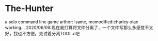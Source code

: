# The-Hunter
a solo command line game
arthor: lsamc,
momodified:charley-xiao
working...
2020/06/06:现在我打算将文件分离了，一个文件写那么多感觉不太好，找也不方便。先试着分离TOOL.c吧
